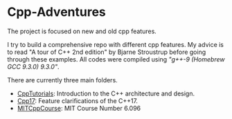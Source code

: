 # Cpp-Adventures
The project is focused on new and old cpp features.

I try to build a comprehensive repo with different cpp features. My advice is to read "A tour of C++ 2nd edition" by Bjarne Stroustrup before going through these examples.
All codes were compiled using <em>"g++-9 (Homebrew GCC 9.3.0) 9.3.0"</em>.

There are currently three main folders.
* [CppTutorials](https://github.com/evangelosc/Cpp-Adventures/tree/master/CppTutorials): Introduction to the C++ architecture and design.
* [Cpp17](https://github.com/evangelosc/Cpp-Adventures/tree/master/Cpp17): Feature clarifications of the C++17.
* [MITCppCourse](https://github.com/evangelosc/Cpp-Adventures/tree/master/MITCppCourse): MIT Course Number 6.096